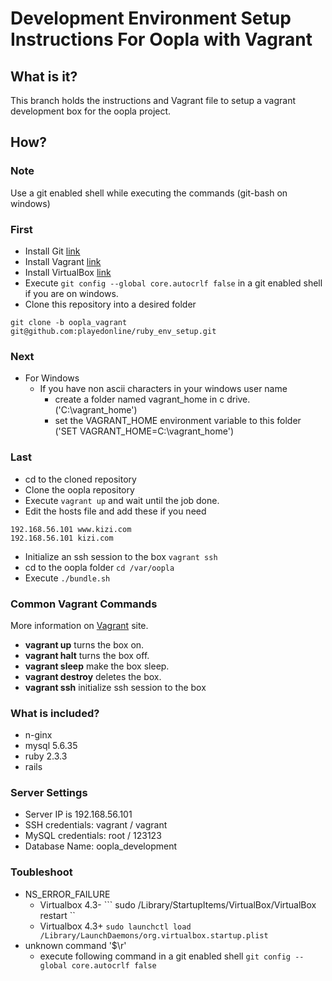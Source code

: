 # Development Environment Setup Instructions For Oopla with Vagrant
## What is it?
This branch holds the instructions and Vagrant file to setup a vagrant development box for the oopla project.
## How?
### Note
Use a git enabled shell while executing the commands (git-bash on windows)

### First
* Install Git [link](http://git-scm.com/)
* Install Vagrant [link](http://www.vagrantup.com/)
* Install VirtualBox [link](https://www.virtualbox.org)
* Execute ``` git config --global core.autocrlf false ``` in a git enabled shell if you are on windows.
* Clone this repository into a desired folder
```
git clone -b oopla_vagrant git@github.com:playedonline/ruby_env_setup.git
```

### Next
* For Windows
    * If you have non ascii characters in your windows user name
        * create a folder named vagrant_home in c drive. ('C:\vagrant_home')
        * set the VAGRANT_HOME environment variable to this folder ('SET VAGRANT_HOME=C:\vagrant_home')
        
### Last

* cd to the cloned repository
* Clone the oopla repository
* Execute ``` vagrant up ``` and wait until the job done.
* Edit the hosts file and add these if you need

```
192.168.56.101 www.kizi.com
192.168.56.101 kizi.com
```

* Initialize an ssh session to the box ``` vagrant ssh ```
* cd to the oopla folder ``` cd /var/oopla ```
* Execute ``` ./bundle.sh ```

### Common Vagrant Commands

More information on [Vagrant](http://www.vagrantup.com/) site.

* **vagrant up** turns the box on.
* **vagrant halt** turns the box off.
* **vagrant sleep** make the box sleep.
* **vagrant destroy** deletes the box.
* **vagrant ssh** initialize ssh session to the box

### What is included?
* n-ginx
* mysql 5.6.35
* ruby 2.3.3
* rails 

### Server Settings
* Server IP is 192.168.56.101
* SSH credentials: vagrant / vagrant
* MySQL credentials: root / 123123
* Database Name: oopla_development

### Toubleshoot
* NS_ERROR_FAILURE
    * Virtualbox 4.3- ``` sudo /Library/StartupItems/VirtualBox/VirtualBox restart ``
    * Virtualbox 4.3+ ``` sudo launchctl load /Library/LaunchDaemons/org.virtualbox.startup.plist ```
* unknown command '$\r'
    * execute following command in a git enabled shell ``` git config --global core.autocrlf false ```

